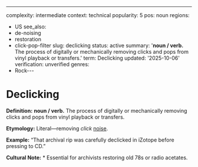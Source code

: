 ---
complexity: intermediate
context: technical
popularity: 5
pos: noun
regions:
- US
see_also:
- de-noising
- restoration
- click-pop-filter
slug: declicking
status: active
summary: '**noun / verb.** The process of digitally or mechanically removing clicks
  and pops from vinyl playback or transfers.'
term: Declicking
updated: '2025-10-06'
verification: unverified
genres:
- Rock---

# Declicking

**Definition:** **noun / verb.** The process of digitally or mechanically removing clicks and pops from vinyl playback or transfers.

**Etymology:** Literal—removing *click* [noise](../n/noise-floor/).

**Example:** “That archival rip was carefully declicked in iZotope before pressing to CD.”

**Cultural Note:** * Essential for archivists restoring old 78s or radio acetates.

